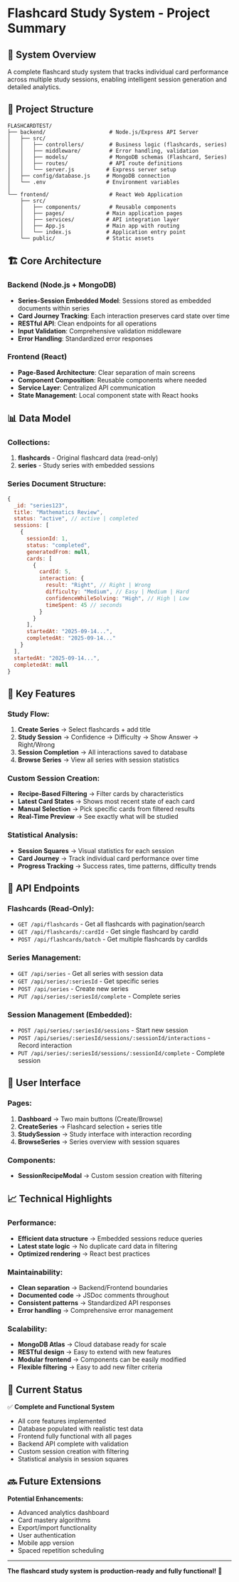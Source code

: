 # Flashcard Study System - Project Summary

## 🎯 System Overview

A complete flashcard study system that tracks individual card performance across multiple study sessions, enabling intelligent session generation and detailed analytics.

## 📁 Project Structure

```
FLASHCARDTEST/
├── backend/                    # Node.js/Express API Server
│   ├── src/
│   │   ├── controllers/        # Business logic (flashcards, series)
│   │   ├── middleware/         # Error handling, validation
│   │   ├── models/             # MongoDB schemas (Flashcard, Series)
│   │   ├── routes/             # API route definitions
│   │   └── server.js          # Express server setup
│   ├── config/database.js     # MongoDB connection
│   └── .env                   # Environment variables
│
└── frontend/                   # React Web Application
    ├── src/
    │   ├── components/         # Reusable components
    │   ├── pages/             # Main application pages
    │   ├── services/          # API integration layer
    │   ├── App.js             # Main app with routing
    │   └── index.js           # Application entry point
    └── public/                # Static assets
```

## 🏗️ Core Architecture

### **Backend (Node.js + MongoDB)**
- **Series-Session Embedded Model**: Sessions stored as embedded documents within series
- **Card Journey Tracking**: Each interaction preserves card state over time
- **RESTful API**: Clean endpoints for all operations
- **Input Validation**: Comprehensive validation middleware
- **Error Handling**: Standardized error responses

### **Frontend (React)**
- **Page-Based Architecture**: Clear separation of main screens
- **Component Composition**: Reusable components where needed
- **Service Layer**: Centralized API communication
- **State Management**: Local component state with React hooks

## 📊 Data Model

### **Collections:**
1. **flashcards** - Original flashcard data (read-only)
2. **series** - Study series with embedded sessions

### **Series Document Structure:**
```javascript
{
  _id: "series123",
  title: "Mathematics Review",
  status: "active", // active | completed
  sessions: [
    {
      sessionId: 1,
      status: "completed",
      generatedFrom: null,
      cards: [
        {
          cardId: 5,
          interaction: {
            result: "Right", // Right | Wrong
            difficulty: "Medium", // Easy | Medium | Hard
            confidenceWhileSolving: "High", // High | Low
            timeSpent: 45 // seconds
          }
        }
      ],
      startedAt: "2025-09-14...",
      completedAt: "2025-09-14..."
    }
  ],
  startedAt: "2025-09-14...",
  completedAt: null
}
```

## 🎯 Key Features

### **Study Flow:**
1. **Create Series** → Select flashcards + add title
2. **Study Session** → Confidence → Difficulty → Show Answer → Right/Wrong
3. **Session Completion** → All interactions saved to database
4. **Browse Series** → View all series with session statistics

### **Custom Session Creation:**
- **Recipe-Based Filtering** → Filter cards by characteristics
- **Latest Card States** → Shows most recent state of each card
- **Manual Selection** → Pick specific cards from filtered results
- **Real-Time Preview** → See exactly what will be studied

### **Statistical Analysis:**
- **Session Squares** → Visual statistics for each session
- **Card Journey** → Track individual card performance over time
- **Progress Tracking** → Success rates, time patterns, difficulty trends

## 🚀 API Endpoints

### **Flashcards (Read-Only):**
- `GET /api/flashcards` - Get all flashcards with pagination/search
- `GET /api/flashcards/:cardId` - Get single flashcard by cardId
- `POST /api/flashcards/batch` - Get multiple flashcards by cardIds

### **Series Management:**
- `GET /api/series` - Get all series with session data
- `GET /api/series/:seriesId` - Get specific series
- `POST /api/series` - Create new series
- `PUT /api/series/:seriesId/complete` - Complete series

### **Session Management (Embedded):**
- `POST /api/series/:seriesId/sessions` - Start new session
- `POST /api/series/:seriesId/sessions/:sessionId/interactions` - Record interaction
- `PUT /api/series/:seriesId/sessions/:sessionId/complete` - Complete session

## 🎨 User Interface

### **Pages:**
1. **Dashboard** → Two main buttons (Create/Browse)
2. **CreateSeries** → Flashcard selection + series title
3. **StudySession** → Study interface with interaction recording
4. **BrowseSeries** → Series overview with session squares

### **Components:**
- **SessionRecipeModal** → Custom session creation with filtering

## 📈 Technical Highlights

### **Performance:**
- **Efficient data structure** → Embedded sessions reduce queries
- **Latest state logic** → No duplicate card data in filtering
- **Optimized rendering** → React best practices

### **Maintainability:**
- **Clean separation** → Backend/Frontend boundaries
- **Documented code** → JSDoc comments throughout
- **Consistent patterns** → Standardized API responses
- **Error handling** → Comprehensive error management

### **Scalability:**
- **MongoDB Atlas** → Cloud database ready for scale
- **RESTful design** → Easy to extend with new features
- **Modular frontend** → Components can be easily modified
- **Flexible filtering** → Easy to add new filter criteria

## 🎯 Current Status

✅ **Complete and Functional System**
- All core features implemented
- Database populated with realistic test data
- Frontend fully functional with all pages
- Backend API complete with validation
- Custom session creation with filtering
- Statistical analysis in session squares

## 🔜 Future Extensions

**Potential Enhancements:**
- Advanced analytics dashboard
- Card mastery algorithms
- Export/import functionality
- User authentication
- Mobile app version
- Spaced repetition scheduling

---

**The flashcard study system is production-ready and fully functional!** 🚀